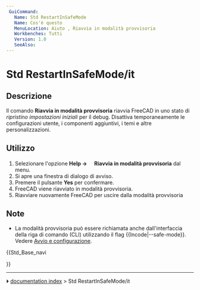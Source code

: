 ```yaml
---
 GuiCommand:
   Name: Std RestartInSafeMode
   Name: Cos'è questo
   MenuLocation: Aiuto , Riavvia in modalità provvisoria
   Workbenches: Tutti
   Version: 1.0
   SeeAlso: 
---
```


# Std RestartInSafeMode/it



## Descrizione

Il comando **Riavvia in modalità provvisoria** riavvia FreeCAD in uno stato di *ripristino impostazioni iniziali* per il debug. Disattiva temporaneamente le configurazioni utente, i componenti aggiuntivi, i temi e altre personalizzazioni.



## Utilizzo

1.  Selezionare l\'opzione **Help → <img src="images/Std_RestartInSafeMode.svg" width=16px>Riavvia in modalità provvisoria** dal menu.
2.  Si apre una finestra di dialogo di avviso.
3.  Premere il pulsante **Yes** per confermare.
4.  FreeCAD viene riavviato in modalità provvisoria.
5.  Riavviare nuovamente FreeCAD per uscire dalla modalità provvisoria



## Note

-   La modalità provvisoria può essere richiamata anche dall\'interfaccia della riga di comando (CLI) utilizzando il flag {{Incode|--safe-mode}}. Vedere [Avvio e configurazione](Start_up_and_Configuration/it.md).





{{Std_Base_navi

}}



---
⏵ [documentation index](../README.md) > Std RestartInSafeMode/it
